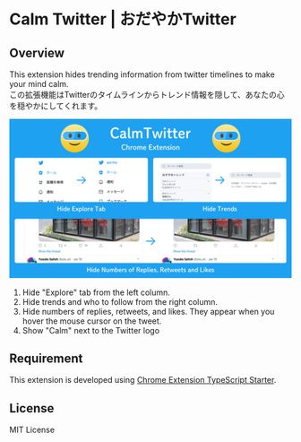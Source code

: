 # Calm Twitter | おだやかTwitter

## Overview
This extension hides trending information from twitter timelines to make your mind calm.  
この拡張機能はTwitterのタイムラインからトレンド情報を隠して、あなたの心を穏やかにしてくれます。

![](design/Share_SNS_en.png)

1. Hide "Explore" tab from the left column.
2. Hide trends and who to follow from the right column.
3. Hide numbers of replies, retweets, and likes.  They appear when you hover the mouse cursor on the tweet.
4. Show "Calm" next to the Twitter logo

## Requirement
This extension is developed using [Chrome Extension TypeScript Starter](https://github.com/chibat/chrome-extension-typescript-starter).

## License
MIT License